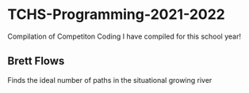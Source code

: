 # TCHS-Programming-2021-2022
Compilation of Competiton Coding I have compiled for this school year!

## Brett Flows
Finds the ideal number of paths in the situational growing river
